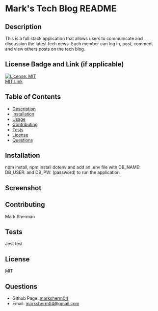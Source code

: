 # Mark's Tech Blog README

## Description
This is a full stack application that allows users to communicate and discussion the latest tech news. Each member can log in, post, comment and view others posts on the tech blog.

## License Badge and Link (if applicable)
[![License: MIT](https://img.shields.io/badge/License-MIT-yellow.svg)](https://opensource.org/licenses/MIT) <br />
[MIT Link](https://opensource.org/licenses/MIT)

  ## Table of Contents
- [Description](#description)
- [Installation](#installation)
- [Usage](#usage)
- [Contributing](#contributing)
- [Tests](#tests)
- [License](#license)
- [Questions](#githubUser)

## Installation
npm install, npm install dotenv and add an .env file with DB_NAME: DB_USER: and DB_PW: (password) to run the application

## Screenshot


## Contributing
Mark Sherman

## Tests
Jest test

## License
MIT


## Questions
- Github Page: [marksherm04](https://github.com/marksherm04)
- Email: marksherm04@gmail.com
